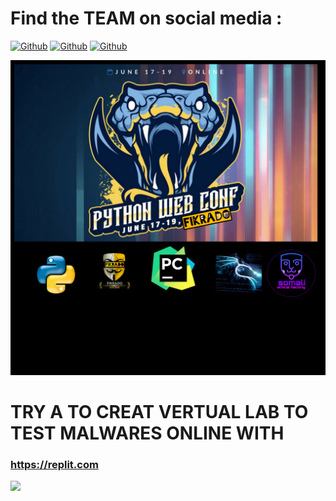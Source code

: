 <h1> Find the TEAM on social media : </h1>

[![Github](https://img.shields.io/badge/Github-fikrado-yellow?style=for-the-badge&logo=github)](https://github.com/fikrado)
[![Github](https://img.shields.io/badge/Facebook-fikrado-blue?style=for-the-badge&logo=facebook)](https://facebook.com/fikrado4048063)
[![Github](https://img.shields.io/badge/twitter-fikrado-aqua?style=for-the-badge&logo=twitter)](https://twitter.com/mr__yahye)

<img src="/Fikrado.jpg">

# TRY A TO CREAT VERTUAL LAB TO TEST MALWARES ONLINE WITH 
### https://replit.com
<img src="https://repl.it/public/images/dotcom_1.png">
